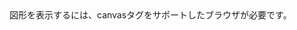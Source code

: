 <html>
<body>
<canvas id="sample" width="400" height="300">
図形を表示するには、canvasタグをサポートしたブラウザが必要です。
</canvas>
<script>
  var canvas = document.getElementById('sample');
  var context = canvas.getContext('2d');
  function main() {  
  context.fillRect(Math.random()*400,Math.random()*400,Math.random()*30,Math.random()*30);
  
  
  
  
  
  
  
  requestAnimationFrame(main);
  }
  main();
</script>
</body>
</html>
